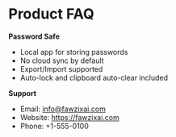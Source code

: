 # Product FAQ

**Password Safe**
- Local app for storing passwords
- No cloud sync by default
- Export/Import supported
- Auto-lock and clipboard auto-clear included

**Support**
- Email: info@fawzixai.com
- Website: https://fawzixai.com
- Phone: +1-555-0100
